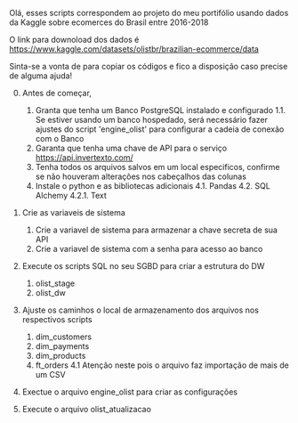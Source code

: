 Olá, esses scripts correspondem ao projeto do meu portifólio usando dados da Kaggle sobre ecomerces do Brasil entre 2016-2018

O link para downoload dos dados é https://www.kaggle.com/datasets/olistbr/brazilian-ecommerce/data

Sinta-se a vonta de para copiar os códigos e fico a disposição caso precise de alguma ajuda!


0. Antes de começar, 
    1. Granta que tenha um Banco PostgreSQL instalado e configurado
        1.1. Se estiver usando um banco hospedado, será  necessário fazer ajustes do script 'engine_olist' para configurar a cadeia de conexão com o Banco
    2. Garanta que tenha uma chave de API para o serviço https://api.invertexto.com/
    3. Tenha todos os arquivos salvos em um local especificos, confirme  se não houveram alterações nos cabeçalhos das  colunas
    4. Instale o python e as bibliotecas adicionais
        4.1. Pandas
        4.2. SQL Alchemy
            4.2.1. Text 

1. Crie as variaveis de sistema
    1. Crie a variavel de sistema para armazenar a chave secreta de sua API
    2. Crie a variavel de sistema com a senha para acesso ao banco  

2. Execute os scripts SQL no seu SGBD para criar a estrutura do DW
    1. olist_stage
    2. olist_dw

3. Ajuste os caminhos o local de  armazenamento dos arquivos nos respectivos scripts
    1. dim_customers
    2. dim_payments
    3. dim_products
    4. ft_orders
        4.1 Atenção neste pois o arquivo faz importação de mais de um CSV

4. Exectue o arquivo engine_olist para criar as configurações

5. Execute o arquivo olist_atualizacao
